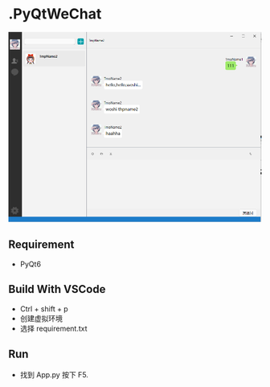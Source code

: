 # .PyQtWeChat

![App](./docs/App.png)

## Requirement

- PyQt6

## Build With VSCode

- Ctrl + shift + p
- 创建虚拟环境
- 选择 requirement.txt

## Run

- 找到 App.py 按下 F5.
